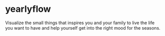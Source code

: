 # yearlyflow
Visualize the small things that inspires you and your family to live the life you want to have and help yourself get into the right mood for the seasons.
